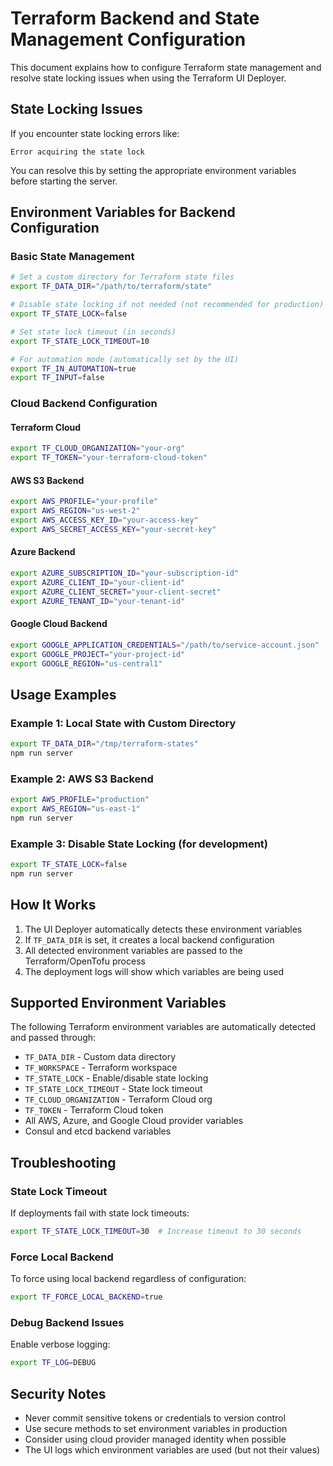 # Terraform Backend and State Management Configuration

This document explains how to configure Terraform state management and resolve state locking issues when using the Terraform UI Deployer.

## State Locking Issues

If you encounter state locking errors like:
```
Error acquiring the state lock
```

You can resolve this by setting the appropriate environment variables before starting the server.

## Environment Variables for Backend Configuration

### Basic State Management
```bash
# Set a custom directory for Terraform state files
export TF_DATA_DIR="/path/to/terraform/state"

# Disable state locking if not needed (not recommended for production)
export TF_STATE_LOCK=false

# Set state lock timeout (in seconds)
export TF_STATE_LOCK_TIMEOUT=10

# For automation mode (automatically set by the UI)
export TF_IN_AUTOMATION=true
export TF_INPUT=false
```

### Cloud Backend Configuration

#### Terraform Cloud
```bash
export TF_CLOUD_ORGANIZATION="your-org"
export TF_TOKEN="your-terraform-cloud-token"
```

#### AWS S3 Backend
```bash
export AWS_PROFILE="your-profile"
export AWS_REGION="us-west-2"
export AWS_ACCESS_KEY_ID="your-access-key"
export AWS_SECRET_ACCESS_KEY="your-secret-key"
```

#### Azure Backend
```bash
export AZURE_SUBSCRIPTION_ID="your-subscription-id"
export AZURE_CLIENT_ID="your-client-id"
export AZURE_CLIENT_SECRET="your-client-secret"
export AZURE_TENANT_ID="your-tenant-id"
```

#### Google Cloud Backend
```bash
export GOOGLE_APPLICATION_CREDENTIALS="/path/to/service-account.json"
export GOOGLE_PROJECT="your-project-id"
export GOOGLE_REGION="us-central1"
```

## Usage Examples

### Example 1: Local State with Custom Directory
```bash
export TF_DATA_DIR="/tmp/terraform-states"
npm run server
```

### Example 2: AWS S3 Backend
```bash
export AWS_PROFILE="production"
export AWS_REGION="us-east-1"
npm run server
```

### Example 3: Disable State Locking (for development)
```bash
export TF_STATE_LOCK=false
npm run server
```

## How It Works

1. The UI Deployer automatically detects these environment variables
2. If `TF_DATA_DIR` is set, it creates a local backend configuration
3. All detected environment variables are passed to the Terraform/OpenTofu process
4. The deployment logs will show which variables are being used

## Supported Environment Variables

The following Terraform environment variables are automatically detected and passed through:

- `TF_DATA_DIR` - Custom data directory
- `TF_WORKSPACE` - Terraform workspace
- `TF_STATE_LOCK` - Enable/disable state locking  
- `TF_STATE_LOCK_TIMEOUT` - State lock timeout
- `TF_CLOUD_ORGANIZATION` - Terraform Cloud org
- `TF_TOKEN` - Terraform Cloud token
- All AWS, Azure, and Google Cloud provider variables
- Consul and etcd backend variables

## Troubleshooting

### State Lock Timeout
If deployments fail with state lock timeouts:
```bash
export TF_STATE_LOCK_TIMEOUT=30  # Increase timeout to 30 seconds
```

### Force Local Backend
To force using local backend regardless of configuration:
```bash
export TF_FORCE_LOCAL_BACKEND=true
```

### Debug Backend Issues
Enable verbose logging:
```bash
export TF_LOG=DEBUG
```

## Security Notes

- Never commit sensitive tokens or credentials to version control
- Use secure methods to set environment variables in production
- Consider using cloud provider managed identity when possible
- The UI logs which environment variables are used (but not their values)